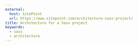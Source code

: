 ```yaml
---
external:
  host: SitePoint
  url: https://www.sitepoint.com/architecture-sass-project/
title: Architecture for a Sass project
keywords:
  - sass
  - architecture
---
```

